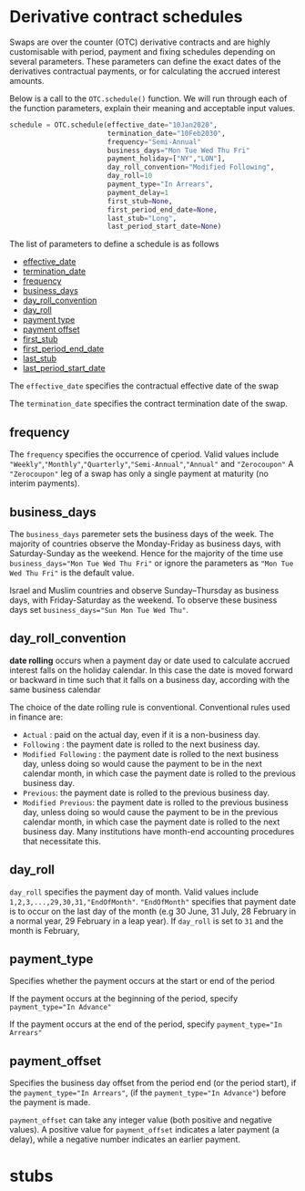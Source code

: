 # Derivative contract schedules

Swaps are over the counter (OTC) derivative contracts and are highly customisable with period, payment and fixing schedules depending on several parameters. These parameters can define the exact dates of the derivatives contractual payments, or for calculating the accrued interest amounts. 

Below is a call to the ```OTC.schedule()``` function.
We will run through each of the function parameters, explain their meaning and acceptable input values.

```python
schedule = OTC.schedule(effective_date="10Jan2020",
                        termination_date="10Feb2030",
                        frequency="Semi-Annual"
                        business_days="Mon Tue Wed Thu Fri"
                        payment_holiday=["NY","LON"],
                        day_roll_convention="Modified Following",
                        day_roll=10
                        payment_type="In Arrears",
                        payment_delay=1
                        first_stub=None,
                        first_period_end_date=None,
                        last_stub="Long",
                        last_period_start_date=None)              
```

The list of parameters to define a schedule is as follows
* [effective_date](#effective_date)
* [termination_date](#termination_date)
* [frequency](#frequency)
* [business_days](#business_days)
* [day_roll_convention](#day_roll_convention)
* [day_roll](#day_roll)
* [payment type](payment_type)
* [payment offset](payment_offset)
* [first_stub](#first_stub)
* [first_period_end_date](#first_period_end_date)
* [last_stub](#last_stub)
* [last_period_start_date](#last_period_start_date)


The ```effective_date``` specifies the contractual effective date of the swap 

The  ```termination_date``` specifies the contract termination date of the swap. 

## frequency
The ```frequency``` specifies the occurrence of cperiod.
Valid values include ```"Weekly"```,```"Monthly"```,```"Quarterly"```,```"Semi-Annual"```,```"Annual"``` and ```"Zerocoupon"```
A ```"Zerocoupon"``` leg of a swap has only a single payment at maturity (no interim payments). 

## business_days 
The ```business_days``` paremeter sets the business days of the week.
The majority of countries observe the Monday-Friday as business days, with Saturday-Sunday as the weekend. Hence for the majority of the time use ```business_days="Mon Tue Wed Thu Fri"``` or ignore the parameters as ```"Mon Tue Wed Thu Fri"``` is the default value. 

Israel and Muslim countries and  observe Sunday–Thursday as business days, with Friday-Saturday as the weekend. 
To observe these business days set ```business_days="Sun Mon Tue Wed Thu"```. 

## day_roll_convention
**date rolling** occurs when a payment day or date used to calculate accrued interest falls on the holiday calendar. In this case the date is moved forward or backward in time such that it falls on a business day, according with the same business calendar

The choice of the date rolling rule is conventional. Conventional rules used in finance are:
-   ```Actual``` : paid on the actual day, even if it is a non-business day.
-   ```Following``` : the payment date is rolled to the next business day.
-   ```Modified Following``` : the payment date is rolled to the next business day, unless doing so would cause the payment to be in the next calendar month, in which case the payment date is rolled to the previous business day. 
-   ```Previous```: the payment date is rolled to the previous business day.
-   ```Modified Previous```: the payment date is rolled to the previous business day, unless doing so would cause the payment to be in the previous calendar month, in which case the payment date is rolled to the next business day. Many institutions have month-end accounting procedures that necessitate this.

## day_roll
```day_roll``` specifies the payment day of month. Valid values include ```1,2,3,...,29,30,31,"EndOfMonth"```. ```"EndOfMonth"``` specifies that payment date is to occur on the last day of the month (e.g 30 June, 31 July, 28 February in a normal year, 29 February in a leap year).
If ```day_roll``` is set to ```31``` and the month is February, 

## payment_type
Specifies whether the payment occurs at the start or end of the period

If the payment occurs at the beginning of the period, specify ```payment_type="In Advance"```

If the payment occurs at the end of the period, specify ```payment_type="In Arrears"```

## payment_offset
Specifies the business day offset from the period end (or the period start), if the ```payment_type="In Arrears"```, (if the ```payment_type="In Advance"```) before the payment is made. 

```payment_offset``` can take any integer value (both positive and negative values). A positive value for ```payment_offset``` indicates a later payment (a delay), while a negative number indicates an earlier payment. 

# stubs



